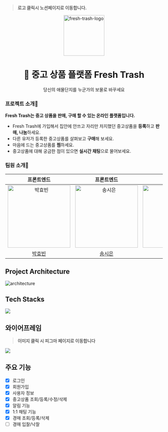 > **로고 클릭시 노션페이지로 이동합니다.**

<p align="center">
    <a href="https://www.notion.so/Demo-Fresh-Trash-3cd71413eefe4bc385d13e7b2ea59bd4?pvs=4">
      <img width="130" alt="fresh-trash-logo" src="https://github.com/fresh-trash-project/fresh-trash-backend/assets/82129206/c59a7b43-f772-4898-ab0d-829c358570cf">
    </a>
</p>
<h1 align="center">🌱 중고 상품 플랫폼 Fresh Trash </h1>
<p align="center">당신의 애물단지를 누군가의 보물로 바꾸세요</p>

### 프로젝트 소개💖
**Fresh Trash는 중고 상품을 판매, 구매 할 수 있는 온라인 플랫폼입니다.**
- Fresh Trash에 가입해서 집안에 안쓰고 자리만 차지했던 중고상품을 **등록**하고 **판매, 나눔**하세요.
- 다른 유저가 등록한 중고상품를 살펴보고 **구매**해 보세요.
- 마음에 드는 중고상품를 **찜**하세요.
- 중고상품에 대해 궁금한 점이 있으면 **실시간 채팅**으로 물어보세요.

### 팀원 소개💙 
|                                                       프론트엔드                                                        |                                                        프론트엔드                                                         |                                                         백엔드                                                          |                                                         백엔드                                                          |                                                     
| :---------------------------------------------------------------------------------------------------------------------: | :-----------------------------------------------------------------------------------------------------------------------: | :---------------------------------------------------------------------------------------------------------------------: | :---------------------------------------------------------------------------------------------------------------------: | 
| <img src="https://ifh.cc/g/rNHDdQ.jpg" width="200" alt="박효빈"/>| <img src="https://ifh.cc/g/go1WPv.jpg" width="200" alt="송시은"/>|<img src="https://ifh.cc/g/3noJj7.jpg" width="200" alt="박가람"/> | <img src="https://ifh.cc/g/PcnM1N.jpg" width="200" alt="김주영"/>|
|                                           [박효빈](https://github.com/binjin0)                                            |                                            [송시은](https://github.com/sgoldenbird)                                            |                                          [박가람](https://github.com/garamv20)                                           |                                          [김주영](https://github.com/JadeKim042386)                                           |                                        


## Project Architecture

<p>
   <img src="https://github.com/fresh-trash-project/fresh-trash-backend/assets/82129206/fad841ba-68bf-4567-85eb-401cf138532f" alt="architecture" />
</p>


## Tech Stacks

<img src="https://ifh.cc/g/GAfc86.jpg" />

## 와이어프레임
> **이미지 클릭 시 피그마 페이지로 이동합니다**

<a href="https://www.figma.com/design/sy3ZflyozQdzxcwsz0unsI/Fresh-Trash?node-id=0-1&t=p6vRXkIOy36sxa4x-0"><img src="https://ifh.cc/g/wV2xkW.jpg" /></a>

## 주요 기능

- [X] 로그인
- [X] 회원가입
- [X] 사용자 정보
- [X] 중고상품 조회/등록/수정/삭제
- [X] 알림 기능
- [X] 1:1 채팅 기능 
- [x] 경매 조회/등록/삭제
- [ ] 경매 입찰/낙찰
